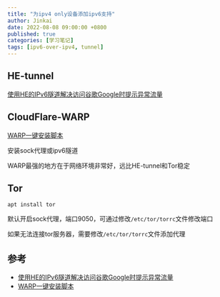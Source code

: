 ```yaml
---
title: "为ipv4 only设备添加ipv6支持"
author: Jinkai
date: 2022-08-08 09:00:00 +0800
published: true
categories: [学习笔记]
tags: [ipv6-over-ipv4, tunnel]
---
```


## HE-tunnel

[使用HE的IPv6隧道解决访问谷歌Google时提示异常流量](https://www.hopol.cn/2021/07/1927/)

## CloudFlare-WARP

[WARP一键安装脚本](https://github.com/P3TERX/warp.sh)

安装sock代理或ipv6隧道

WARP最强的地方在于网络环境非常好，远比HE-tunnel和Tor稳定

## Tor

```shell
apt install tor
```

默认开启sock代理，端口9050，可通过修改`/etc/tor/torrc`文件修改端口

如果无法连接tor服务器，需要修改`/etc/tor/torrc`文件添加代理

## 参考

- [使用HE的IPv6隧道解决访问谷歌Google时提示异常流量](https://www.hopol.cn/2021/07/1927/)
- [WARP一键安装脚本](https://github.com/P3TERX/warp.sh)
